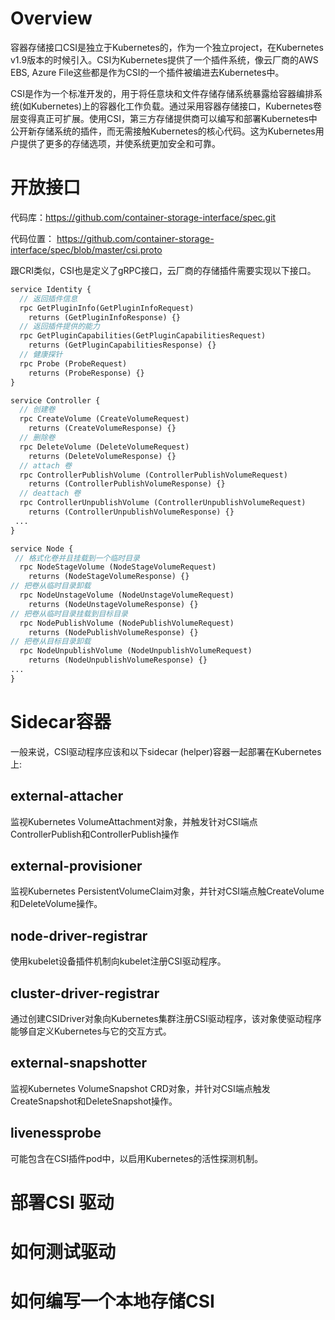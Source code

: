 # Overview

容器存储接口CSI是独立于Kubernetes的，作为一个独立project，在Kubernetes v1.9版本的时候引入。CSI为Kubernetes提供了一个插件系统，像云厂商的AWS EBS, Azure File这些都是作为CSI的一个插件被编进去Kubernetes中。

CSI是作为一个标准开发的，用于将任意块和文件存储存储系统暴露给容器编排系统(如Kubernetes)上的容器化工作负载。通过采用容器存储接口，Kubernetes卷层变得真正可扩展。使用CSI，第三方存储提供商可以编写和部署Kubernetes中公开新存储系统的插件，而无需接触Kubernetes的核心代码。这为Kubernetes用户提供了更多的存储选项，并使系统更加安全和可靠。

# 开放接口

代码库：https://github.com/container-storage-interface/spec.git

代码位置： https://github.com/container-storage-interface/spec/blob/master/csi.proto

跟CRI类似，CSI也是定义了gRPC接口，云厂商的存储插件需要实现以下接口。

```protobuf
service Identity {
  // 返回插件信息
  rpc GetPluginInfo(GetPluginInfoRequest)
    returns (GetPluginInfoResponse) {}
  // 返回插件提供的能力
  rpc GetPluginCapabilities(GetPluginCapabilitiesRequest)
    returns (GetPluginCapabilitiesResponse) {}
  // 健康探针
  rpc Probe (ProbeRequest)
    returns (ProbeResponse) {}
}

service Controller {
  // 创建卷
  rpc CreateVolume (CreateVolumeRequest)
    returns (CreateVolumeResponse) {}
  // 删除卷
  rpc DeleteVolume (DeleteVolumeRequest)
    returns (DeleteVolumeResponse) {}
  // attach 卷
  rpc ControllerPublishVolume (ControllerPublishVolumeRequest)
    returns (ControllerPublishVolumeResponse) {}
  // deattach 卷
  rpc ControllerUnpublishVolume (ControllerUnpublishVolumeRequest)
    returns (ControllerUnpublishVolumeResponse) {}
 ...
}

service Node {
 // 格式化卷并且挂载到一个临时目录
  rpc NodeStageVolume (NodeStageVolumeRequest)
    returns (NodeStageVolumeResponse) {}
// 把卷从临时目录卸载
  rpc NodeUnstageVolume (NodeUnstageVolumeRequest)
    returns (NodeUnstageVolumeResponse) {}
// 把卷从临时目录挂载到目标目录
  rpc NodePublishVolume (NodePublishVolumeRequest)
    returns (NodePublishVolumeResponse) {}
// 把卷从目标目录卸载
  rpc NodeUnpublishVolume (NodeUnpublishVolumeRequest)
    returns (NodeUnpublishVolumeResponse) {}
...
}

```



# Sidecar容器

一般来说，CSI驱动程序应该和以下sidecar (helper)容器一起部署在Kubernetes上:

## external-attacher

监视Kubernetes VolumeAttachment对象，并触发针对CSI端点ControllerPublish和ControllerPublish操作



## external-provisioner

监视Kubernetes PersistentVolumeClaim对象，并针对CSI端点触CreateVolume和DeleteVolume操作。

## node-driver-registrar

使用kubelet设备插件机制向kubelet注册CSI驱动程序。

## cluster-driver-registrar

通过创建CSIDriver对象向Kubernetes集群注册CSI驱动程序，该对象使驱动程序能够自定义Kubernetes与它的交互方式。

## external-snapshotter

监视Kubernetes VolumeSnapshot CRD对象，并针对CSI端点触发CreateSnapshot和DeleteSnapshot操作。

## livenessprobe

可能包含在CSI插件pod中，以启用Kubernetes的活性探测机制。

# 部署CSI 驱动

# 如何测试驱动

# 如何编写一个本地存储CSI 





















